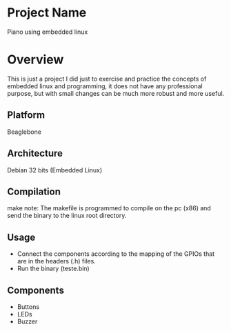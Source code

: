 # Project Name
Piano using embedded linux

# Overview
This is just a project I did just to exercise and practice the concepts of embedded linux and programming, it does not have any professional purpose, but with small changes can be much more robust and more useful.

## Platform
Beaglebone

## Architecture
Debian 32 bits (Embedded Linux)

## Compilation
make
note: The makefile is programmed to compile on the pc (x86) and send the binary to the linux root directory.

## Usage
- Connect the components according to the mapping of the GPIOs that are in the headers (.h) files.
- Run the binary (teste.bin)

## Components
- Buttons
- LEDs
- Buzzer
